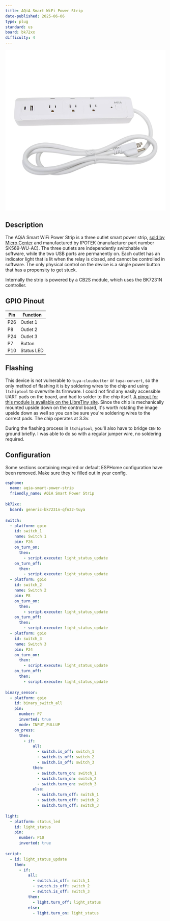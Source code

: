 ```yaml
---
title: AQiA Smart WiFi Power Strip
date-published: 2025-06-06
type: plug
standard: us
board: bk72xx
difficulty: 4
---
```


![AQiA Smart WiFi Power Strip](AQiA-Smart-WiFi-Power-Strip.jpg "AQiA Smart WiFi Power Strip")

## Description

The AQiA Smart WiFi Power Strip is a three outlet smart power strip, [sold by Micro Center](https://www.microcenter.com/product/665655/aqia-smart-wi-fi-power-strip) and manufactured by IPOTEK (manufacturer part number SK569-WU-AC). The three outlets are independently switchable via software, while the two USB ports are permanently on. Each outlet has an indicator light that is lit when the relay is closed, and cannot be controlled in software. The only physical control on the device is a single power button that has a propensity to get stuck.

Internally the strip is powered by a CB2S module, which uses the BK7231N controller.

## GPIO Pinout

| Pin | Function   |
| --- | ---------- |
| P26 | Outlet 1   |
| P8  | Outlet 2   |
| P24 | Outlet 3   |
| P7  | Button     |
| P10 | Status LED |

## Flashing

This device is not vulnerable to `tuya-cloudcutter` or `tuya-convert`, so the only method of flashing it is by soldering wires to the chip and using `ltchiptool` to overwrite its firmware. I could not find any easily accessible UART pads on the board, and had to solder to the chip itself. [A pinout for this module is available on the LibreTiny site](https://docs.libretiny.eu/boards/cb2s/#pinout). Since the chip is mechanically mounted upside down on the control board, it's worth rotating the image upside down as well so you can be sure you're soldering wires to the correct pads. The chip operates at 3.3v.

During the flashing process in `ltchiptool`, you'll also have to bridge `CEN` to ground briefly. I was able to do so with a regular jumper wire, no soldering required.

## Configuration

Some sections containing required or default ESPHome configuration have been removed. Make sure they're filled out in your config.

```yaml
esphome:
  name: aqia-smart-power-strip
  friendly_name: AQiA Smart Power Strip

bk72xx:
  board: generic-bk7231n-qfn32-tuya

switch:
  - platform: gpio
    id: switch_1
    name: Switch 1
    pin: P26
    on_turn_on:
      then:
        - script.execute: light_status_update
    on_turn_off:
      then:
        - script.execute: light_status_update
  - platform: gpio
    id: switch_2
    name: Switch 2
    pin: P8
    on_turn_on:
      then:
        - script.execute: light_status_update
    on_turn_off:
      then:
        - script.execute: light_status_update
  - platform: gpio
    id: switch_3
    name: Switch 3
    pin: P24
    on_turn_on:
      then:
        - script.execute: light_status_update
    on_turn_off:
      then:
        - script.execute: light_status_update

binary_sensor:
  - platform: gpio
    id: binary_switch_all
    pin:
      number: P7
      inverted: true
      mode: INPUT_PULLUP
    on_press:
      then:
        - if:
            all:
              - switch.is_off: switch_1
              - switch.is_off: switch_2
              - switch.is_off: switch_3
            then:
              - switch.turn_on: switch_1
              - switch.turn_on: switch_2
              - switch.turn_on: switch_3
            else:
              - switch.turn_off: switch_1
              - switch.turn_off: switch_2
              - switch.turn_off: switch_3

light:
  - platform: status_led
    id: light_status
    pin:
      number: P10
      inverted: true

script:
  - id: light_status_update
    then:
      - if:
          all:
            - switch.is_off: switch_1
            - switch.is_off: switch_2
            - switch.is_off: switch_3
          then:
            - light.turn_off: light_status
          else:
            - light.turn_on: light_status
```
